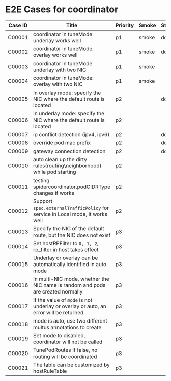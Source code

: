 # E2E Cases for coordinator

| Case ID | Title                                                        | Priority | Smoke | Status | Other |
| ------- | ------------------------------------------------------------ | -------- | ----- | ------ | ----- |
| C00001  | coordinator in tuneMode: underlay works well | p1       |   smoke    | done   |       |
| C00002  | coordinator in tuneMode: overlay works well | p1      |  smoke  | done   |       |
| C00003  | coordinator in tuneMode: underlay with two NIC | p1      |  smoke  |    |       |
| C00004  | coordinator in tuneMode: overlay with two  NIC | p1      |  smoke  |    |       |
| C00005  | In overlay mode: specify the NIC where the default route is located | p2     |    |  done  |       |
| C00006  | In underlay mode: specify the NIC where the default route is located | p2     |    |       |       |
| C00007  | ip conflict detection (ipv4, ipv6) | p2     |    |  done  |       |
| C00008  | override pod mac prefix | p2       |       | done  |       |
| C00009  | gateway connection detection                  | p2     |    |  done  |       |
| C00010  | auto clean up the dirty rules(routing\neighborhood) while pod starting | p2 | | |
| C00011  | testing spidercoordinator.podCIDRType changes if works | p2 | | |
| C00012  | Support `spec.externalTrafficPolicy` for service in Local mode, it works well   | p2     |    |    |       |
| C00013  | Specify the NIC of the default route, but the NIC does not exist   | p3     |    |    |       |
| C00014  | Set hostRPFilter to `0, 1, 2`, rp_filter in host takes effect      | p3     |    |    |       |
| C00015  | Underlay or overlay can be automatically identified in auto mode   | p3     |    |    |       |
| C00016  | In multi-NIC mode, whether the NIC name is random and pods are created normally   | p3     |    |    |       |
| C00017  | If the value of `mode` is not underlay or overlay or auto, an error will be returned  | p3     |    |    |       |
| C00018  | mode is auto, use two different multus annotations to create  | p3     |    |    |       |
| C00019  | Set mode to disabled, coordinator will not be called  | p3     |    |    |       |
| C00020  | TunePodRoutes If false, no routing will be coordinated  | p3     |    |    |       |
| C00021  | The table can be customized by hostRuleTable            | p3     |    |    |       |
